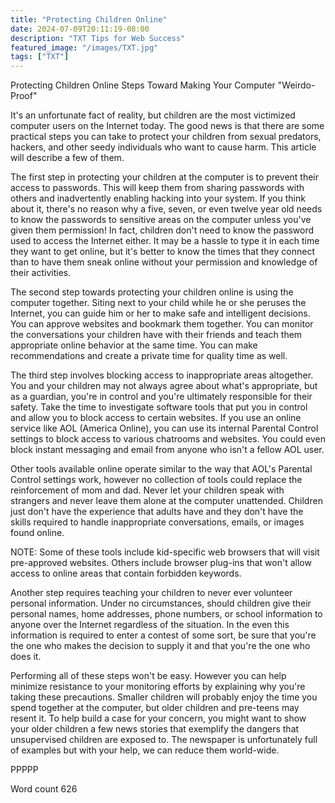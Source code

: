 ```yaml
---
title: "Protecting Children Online"
date: 2024-07-09T20:11:19-08:00
description: "TXT Tips for Web Success"
featured_image: "/images/TXT.jpg"
tags: ["TXT"]
---
```


Protecting Children Online
Steps Toward Making Your Computer "Weirdo-Proof"

It's an unfortunate fact of reality, but children are the most victimized computer users on the Internet today. The good news is that there are some practical steps you can take to protect your children from sexual predators, hackers, and other seedy individuals who want to cause harm. This article will describe a few of them.

The first step in protecting your children at the computer is to prevent their access to  passwords. This will keep them from sharing passwords with others and inadvertently enabling hacking into your system. If you think about it, there's no reason why a five, seven, or even twelve year old needs to know the passwords to sensitive areas on the computer unless you've given them permission! In fact, children don't need to know the password used to access the Internet either. It may be a hassle to type it in each time they want to get online, but it's better to know the times that they connect than to have them sneak online without your permission and knowledge of their activities.

The second step towards protecting your children online is using the computer together. Siting next to your child while he or she peruses the Internet, you can guide him or her to make safe and intelligent decisions. You can approve websites and bookmark them together. You can monitor the conversations your children have with their friends and teach them appropriate online behavior at the same time. You can make recommendations and create a private time for quality time as well.

The third step involves blocking access to inappropriate areas altogether. You and your children may not always agree about what's appropriate, but as a guardian, you're in control and you're ultimately responsible for their safety. Take the time to investigate software tools that put you in control and allow you to block access to certain websites. If you use an online service like AOL (America Online), you can use its internal Parental Control settings to block access to various chatrooms and websites. You could even block instant messaging and email from anyone who isn't a fellow AOL user.
 
Other tools available online operate similar to the way that AOL's Parental Control settings work, however no collection of tools could replace the reinforcement of mom and dad. Never let your children speak with strangers and never leave them alone at the computer unattended. Children just don't have the experience that adults have and they don't have the skills required to handle inappropriate conversations, emails, or images found online.

NOTE: Some of these tools include kid-specific web browsers that will visit pre-approved websites. Others include browser plug-ins that won't allow access to online areas that contain forbidden keywords.

Another step requires teaching your children to never ever volunteer personal information. Under no circumstances, should children give their personal names, home addresses, phone numbers, or school information to anyone over the Internet regardless of the situation.  In the even this information is required to enter a contest of some sort, be sure that you're the one who makes the decision to supply it and that you're the one who does it.

Performing all of these steps won't be easy. However you can help minimize resistance to your monitoring efforts by explaining why you're taking these precautions. Smaller children will probably enjoy the time you spend together at the computer, but older children and pre-teens may resent it. To help build a case for your concern, you might want to show your older children a few news stories that exemplify the dangers that unsupervised children are exposed to. The newspaper is unfortunately full of examples but with your help, we can reduce them world-wide.

PPPPP

Word count 626





